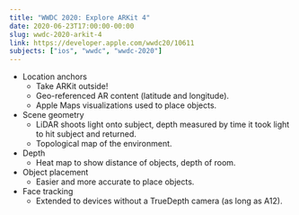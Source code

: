 ```yaml
---
title: "WWDC 2020: Explore ARKit 4"
date: 2020-06-23T17:00:00-00:00
slug: wwdc-2020-arkit-4
link: https://developer.apple.com/wwdc20/10611
subjects: ["ios", "wwdc", "wwdc-2020"]
---
```


* Location anchors
    * Take ARKit outside!
    * Geo-referenced AR content (latitude and longitude).
    * Apple Maps visualizations used to place objects.
* Scene geometry
    * LiDAR shoots light onto subject, depth measured by time it took light to hit subject and returned.
    * Topological map of the environment.
* Depth
    * Heat map to show distance of objects, depth of room.
* Object placement
    * Easier and more accurate to place objects.
* Face tracking
    * Extended to devices without a TrueDepth camera (as long as A12).